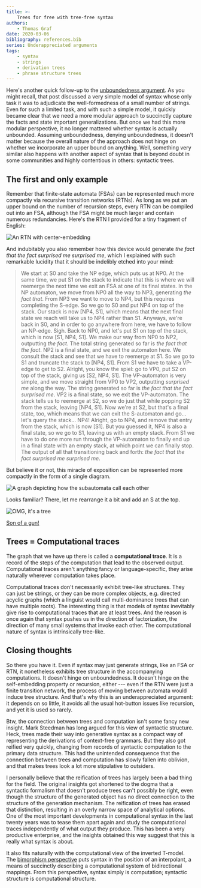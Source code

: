 ```yaml
---
title: >-
    Trees for free with tree-free syntax
authors:
    - Thomas Graf
date: 2020-03-06
bibliography: references.bib
series: Underappreciated arguments
tags:
    - syntax
    - strings
    - derivation trees
    - phrase structure trees
---
```


<!-- START_SUMMARY_BLOCK -->
Here's another quick follow-up to the [unboundedness argument]({filename}2020-02-20_graf_underappreciated_unboundedness.md).
As you might recall, that post discussed a very simple model of syntax whose only task it was to adjudicate the well-formedness of a small number of strings.
Even for such a limited task, and with such a simple model, it quickly became clear that we need a more modular approach to succinctly capture the facts and state important generalizations.
But once we had this more modular perspective, it no longer mattered whether syntax is actually unbounded.
Assuming unboundedness, denying unboundedness, it doesn't matter because the overall nature of the approach does not hinge on whether we incorporate an upper bound on anything.
Well, something very similar also happens with another aspect of syntax that is beyond doubt in some communities and highly contentious in others: syntactic trees.
<!-- END_SUMMARY_BLOCK -->

## The first and only example

Remember that finite-state automata (FSAs) can be represented much more compactly via recursive transition networks (RTNs).
As long as we put an upper bound on the number of recursion steps, every RTN can be compiled out into an FSA, although the FSA might be much larger and contain numerous redundancies.
Here's the RTN I provided for a tiny fragment of English:

![An RTN with center-embedding]({static}/img/thomas/underappreciated_unboundedness/ftn_factored_embedding.svg)

And indubitably you also remember how this device would generate *the fact that the fact surprised me surprised me*, which I explained with such remarkable lucidity that it should be indelibly etched into your mind:

>We start at S0 and take the NP edge, which puts us at NP0.
>At the same time, we put S1 on the stack to indicate that this is where we will reemerge the next time we exit an FSA at one of its final states.
>In the NP automaton, we move from NP0 all the way to NP3, generating *the fact that*.
>From NP3 we want to move to NP4, but this requires completing the S-edge.
>So we go to S0 and put NP4 on top of the stack.
>Our stack is now [NP4, S1], which means that the next final state we reach will take us to NP4 rather than S1.
>Anyways, we're back in S0, and in order to go anywhere from here, we have to follow an NP-edge.
>Sigh.
>Back to NP0, and let's put S1 on top of the stack, which is now [S1, NP4, S1].
>We make our way from NP0 to NP2, outputting *the fact*.
>The total string generated so far is *the fact that the fact*.
>NP2 is a final state, and we exit the automaton here.
>We consult the stack and see that we have to reemerge at S1.
>So we go to S1 and truncate the stack to [NP4, S1].
>From S1 we have to take a VP-edge to get to S2.
>Alright, you know the spiel: go to VP0, put S2 on top of the stack, giving us [S2, NP4, S1].
>The VP-automaton is very simple, and we move straight from VP0 to VP2, outputting *surprised me* along the way.
>The string generated so far is *the fact that the fact surprised me*.
>VP2 is a final state, so we exit the VP-automaton.
>The stack tells us to reemerge at S2, so we do just that while popping S2 from the stack, leaving [NP4, S1].
>Now we're at S2, but that's a final state, too, which means that we can exit the S-automaton and go... let's query the stack... NP4!
>Alright, go to NP4, and remove that entry from the stack, which is now [S1].
>But you guessed it, NP4 is also a final state, so we go to S1, leaving us with an empty stack. 
>From S1 we have to do one more run through the VP-automaton to finally end up in a final state with an empty stack, at which point we can finally stop.
>The output of all that transitioning back and forth: *the fact that the fact surprised me surprised me*.

But believe it or not, this miracle of exposition can be represented more compactly in the form of a single diagram.

![A graph depicting how the subautomata call each other]({static}/img/thomas/underappreciated_unboundedness_trees/ftn_trace.svg)

Looks familiar?
There, let me rearrange it a bit and add an S at the top.

![OMG, it's a tree]({static}/img/thomas/underappreciated_unboundedness_trees/ftn_tree.svg)

[Son of a gun!](https://www.smbc-comics.com/comic/sob)

## Trees = Computational traces

The graph that we have up there is called a **computational trace**.
It is a record of the steps of the computation that lead to the observed output.
Computational traces aren't anything fancy or language-specific, they arise naturally wherever computation takes place.

Computational traces don't necessarily exhibit tree-like structures.
They can just be strings, or they can be more complex objects, e.g. directed acyclic graphs (which a linguist would call multi-dominance trees that can have multiple roots).
The interesting thing is that models of syntax inevitably give rise to computational traces that are at least trees.
And the reason is once again that syntax pushes us in the direction of factorization, the direction of many small systems that invoke each other.
The computational nature of syntax is intrinsically tree-like.

## Closing thoughts

So there you have it.
Even if syntax may just generate strings, like an FSA or RTN, it nonetheless exhibits tree structure in the accompanying computations.
It doesn't hinge on unboundedness. 
It doesn't hinge on the self-embedding property or recursion, either --- even if the RTN were just a finite transition network, the process of moving between automata would induce tree structure.
And that's why this is an underappreciated argument: it depends on so little, it avoids all the usual hot-button issues like recursion, and yet it is used so rarely.

Btw, the connection between trees and computation isn't some fancy new insight.
Mark Steedman has long argued for this view of syntactic structure.
Heck, trees made their way into generative syntax as a compact way of representing the derivations of context-free grammars.
But they also got reified very quickly, changing from records of syntactic computation to the primary data structure.
This had the unintended consequence that the connection between trees and computation has slowly fallen into oblivion, and that makes trees look a lot more stipulative to outsiders.

I personally believe that the reification of trees has largely been a bad thing for the field.
The original insights got shortened to the dogma that a syntactic formalism that doesn't produce trees can't possibly be right, even though the structure of the generated object has no direct connection to the structure of the generation mechanism.
The reification of trees has erased that distinction, resulting in an overly narrow space of analytical options.
One of the most important developments in computational syntax in the last twenty years was to tease them apart again and study the computational traces independently of what output they produce.
This has been a very productive enterprise, and the insights obtained this way suggest that this is really what syntax is about.

It also fits naturally with the computational view of the inverted T-model.
The [bimorphism perspective]({filename}2019-05-15_graf_tmodel.md) puts syntax in the position of an interpolant, a means of succinctly describing a computational system of bidirectional mappings.
From this perspective, syntax simply is computation; syntactic structure is computational structure.

